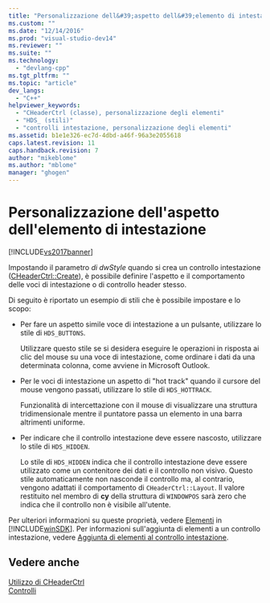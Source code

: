 ```yaml
---
title: "Personalizzazione dell&#39;aspetto dell&#39;elemento di intestazione | Microsoft Docs"
ms.custom: ""
ms.date: "12/14/2016"
ms.prod: "visual-studio-dev14"
ms.reviewer: ""
ms.suite: ""
ms.technology: 
  - "devlang-cpp"
ms.tgt_pltfrm: ""
ms.topic: "article"
dev_langs: 
  - "C++"
helpviewer_keywords: 
  - "CHeaderCtrl (classe), personalizzazione degli elementi"
  - "HDS_ (stili)"
  - "controlli intestazione, personalizzazione degli elementi"
ms.assetid: b1e1e326-ec7d-4dbd-a46f-96a3e2055618
caps.latest.revision: 11
caps.handback.revision: 7
author: "mikeblome"
ms.author: "mblome"
manager: "ghogen"
---
```

# Personalizzazione dell&#39;aspetto dell&#39;elemento di intestazione
[!INCLUDE[vs2017banner](../assembler/inline/includes/vs2017banner.md)]

Impostando il parametro *di dwStyle* quando si crea un controllo intestazione \([CHeaderCtrl::Create](../Topic/CHeaderCtrl::Create.md)\), è possibile definire l'aspetto e il comportamento delle voci di intestazione o di controllo header stesso.  
  
 Di seguito è riportato un esempio di stili che è possibile impostare e lo scopo:  
  
-   Per fare un aspetto simile voce di intestazione a un pulsante, utilizzare lo stile di `HDS_BUTTONS`.  
  
     Utilizzare questo stile se si desidera eseguire le operazioni in risposta ai clic del mouse su una voce di intestazione, come ordinare i dati da una determinata colonna, come avviene in Microsoft Outlook.  
  
-   Per le voci di intestazione un aspetto di "hot track" quando il cursore del mouse vengono passati, utilizzare lo stile di `HDS_HOTTRACK`.  
  
     Funzionalità di intercettazione con il mouse di visualizzare una struttura tridimensionale mentre il puntatore passa un elemento in una barra altrimenti uniforme.  
  
-   Per indicare che il controllo intestazione deve essere nascosto, utilizzare lo stile di `HDS_HIDDEN`.  
  
     Lo stile di `HDS_HIDDEN` indica che il controllo intestazione deve essere utilizzato come un contenitore dei dati e il controllo non visivo.  Questo stile automaticamente non nasconde il controllo ma, al contrario, vengono adattati il comportamento di `CHeaderCtrl::Layout`.  Il valore restituito nel membro di **cy** della struttura di `WINDOWPOS` sarà zero che indica che il controllo non è visibile all'utente.  
  
 Per ulteriori informazioni su queste proprietà, vedere [Elementi](http://msdn.microsoft.com/library/windows/desktop/bb775238) in [!INCLUDE[winSDK](../atl/includes/winsdk_md.md)].  Per informazioni sull'aggiunta di elementi a un controllo intestazione, vedere [Aggiunta di elementi al controllo intestazione](../mfc/adding-items-to-the-header-control.md).  
  
## Vedere anche  
 [Utilizzo di CHeaderCtrl](../mfc/using-cheaderctrl.md)   
 [Controlli](../mfc/controls-mfc.md)
